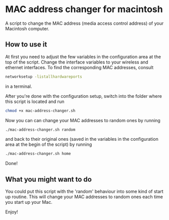 # MAC address changer for macintoshA script to change the MAC address (media access control address) of your Macintosh computer.## How to use itAt first you need to adjust the few variables in the configuration area at the top of the script. Change the interface variables to your wireless and ethernet interfaces. To find the corresponding MAC addresses, consult```bashnetworksetup -listallhardwareports```in a terminal.After you're done with the configuration setup, switch into the folder where this script is located and run```bashchmod +x mac-address-changer.sh```Now you can can change your MAC addresses to random ones by running```bash./mac-address-changer.sh random```and back to their original ones (saved in the variables in the configuration area at the begin of the script) by running```bash./mac-address-changer.sh home```Done!## What you might want to doYou could put this script with the 'random' behaviour into some kind of start up routine. This will change your MAC addresses to random ones each time you start up your Mac.Enjoy!